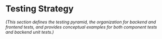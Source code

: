# Testing Strategy

_(This section defines the testing pyramid, the organization for backend and frontend tests, and provides conceptual examples for both component tests and backend unit tests.)_